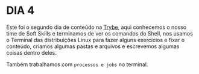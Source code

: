 # DIA 4

Este foi o segundo dia de conteúdo na [Trybe](https://www.betrybe.com/), aqui conhecemos o nosso time de Soft Skills e terminamos de ver os comandos do Shell, nos usamos o Terminal das distribuições Linux para fazer alguns exercícios e fixar o conteúdo, criamos algumas pastas e arquivos e escrevemos algumas coisas dentro deles.

Também trabalhamos com `processos e jobs` no terminal.
